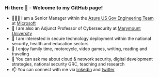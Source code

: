 ### Hi there 👋 - Welcome to my GitHub page!
- 👨🏾‍💻 I am a Senior Manager within the [Azure US Gov Engineering Team](https://azure.microsoft.com/en-us/global-infrastructure/government/) at [Microsoft](https://www.microsoft.com/en-us/)
- 🎒 I am also an Adjunct Professor of Cybersecurity at [Marymount University](https://marymount.edu/)
- 🔭 I am interested in secure technology deployment within the national security, health and education sectors
- 🎉 I enjoy family time, motorcycle, video games, writing, reading and traveling
- 💬 You can ask me about cloud & network security, digital development strategies, national security GRC, teaching and research
- 📫 You can connect with me via [linkedIn](https://www.linkedin.com/in/iwazirijr/) and [twitter](https://twitter.com/iwazirijr/)
<!--
**iwazirijr/iwazirijr** is a ✨ _special_ ✨ repository because its `README.md` (this file) appears on your GitHub profile.

Here are some ideas to get you started:
- 🔭 I’m currently working on ...
- 🌱 I’m currently learning ...
- 👯 I’m looking to collaborate on ...
- 🤔 I’m looking for help with ...
- 📫 How to reach me: ...
- 😄 Pronouns: ...
- ⚡ Fun fact: ...
- This is me 😄
- 🔭 I’m currently working on one of the many amazing @microsoft AzureGov projects 
🔭 I’m currently working on
💬 Ask me about Cybersecurity
-->

